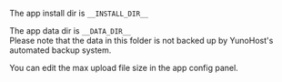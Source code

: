 The app install dir is `__INSTALL_DIR__`

The app data dir is `__DATA_DIR__`  
Please note that the data in this folder is not backed up by YunoHost's automated backup system.

You can edit the max upload file size in the app config panel.
